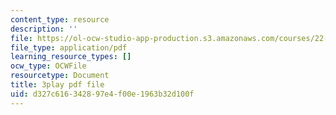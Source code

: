 ```yaml
---
content_type: resource
description: ''
file: https://ol-ocw-studio-app-production.s3.amazonaws.com/courses/22-01-introduction-to-nuclear-engineering-and-ionizing-radiation-fall-2016/d327c616342897e4f00e1963b32d100f_SgM2wxELF4U.pdf
file_type: application/pdf
learning_resource_types: []
ocw_type: OCWFile
resourcetype: Document
title: 3play pdf file
uid: d327c616-3428-97e4-f00e-1963b32d100f
---
```

